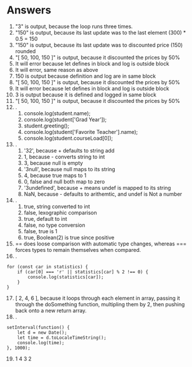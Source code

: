 # Answers

1. "3" is output, because the loop runs three times.
2. "150" is output, because its last update was to the last element (300) * 0.5 = 150
3. "150" is output, because its last update was to discounted price (150) rounded
4. "[ 50, 100, 150 ]" is output, because it discounted the prices by 50%
5. It will error because let defines in block and log is outside block
6. It will error, same reason as above
7. 150 is output because definition and log are in same block
8. "[ 50, 100, 150 ]" is output, because it discounted the prices by 50%
9. It will error because let defines in block and log is outside block
10. 3 is output because it is defined and logged in same block
11. "[ 50, 100, 150 ]" is output, because it discounted the prices by 50%
12. .
    1. console.log(student.name);
    2. console.log(student['Grad Year']);
    3. student.greeting();
    4. console.log(student['Favorite Teacher'].name);
    5. console.log(student.courseLoad[0]);
13. .
    1.  '32', because + defaults to string add
    2.  1, because - converts string to int
    3.  3, because null is empty
    4.  '3null', because null maps to its string
    5.  4, because true maps to 1
    6.  0, false and null both map to zero
    7.  '3undefined', because + means undef is mapped to its string
    8.  NaN, because - defaults to arithemtic, and undef is Not a number
14. .
    1.  true, string converted to int
    2.  false, lexographic comparison
    3.  true, default to int
    4.  false, no type conversion
    5.  false, true is 1
    6.  true, Boolean(2) is true since positive
15. == does loose comparison with automatic type changes, whereas === forces types to remain themselves when compared.
16. .
```
for (const car in statistics) {
    if (car[0] === 'r' || statistics[car] % 2 !== 0) {
        console.log(statistics[car]);
    }
}
```

17. [ 2, 4, 6 ], because it loops through each element in array, passing it through the doSomething function, multipling them by 2, then pushing back onto a new return array.
18. .
```
setInterval(function() {
    let d = new Date();
    let time = d.toLocaleTimeString();
    console.log(time);
}, 1000);
```

19. 1 4 3 2